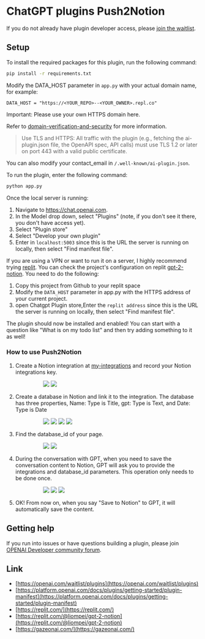 
# ChatGPT plugins Push2Notion



If you do not already have plugin developer access, please [join the waitlist](https://openai.com/waitlist/plugins).

## Setup

To install the required packages for this plugin, run the following command:

```bash
pip install -r requirements.txt
```

Modify the DATA_HOST parameter in `app.py` with your actual domain name, for example:
```
DATA_HOST = "https://<YOUR_REPO>--<YOUR_OWNER>.repl.co"
```
Important: Please use your own HTTPS domain here.

Refer to [domain-verification-and-security](https://platform.openai.com/docs/plugins/production/domain-verification-and-security) for more information.

> Use TLS and HTTPS: All traffic with the plugin (e.g., fetching the ai-plugin.json file, the OpenAPI spec, API calls) must use TLS 1.2 or later on port 443 with a valid public certificate.

You can also modify your contact_email in `/.well-known/ai-plugin.json`.

To run the plugin, enter the following command:

```bash
python app.py
```

Once the local server is running:

1. Navigate to https://chat.openai.com. 
2. In the Model drop down, select "Plugins" (note, if you don't see it there, you don't have access yet).
3. Select "Plugin store"
4. Select "Develop your own plugin"
5. Enter in `localhost:5003` since this is the URL the server is running on locally, then select "Find manifest file".

If you are using a VPN or want to run it on a server, I highly recommend trying [replit](https://replit.com/). You can check the project's configuration on replit [gpt-2-notion](https://replit.com/@liompei/gpt-2-notion). You need to do the following:

1. Copy this project from Github to your replit space
2. Modify the `DATA_HOST` parameter in app.py with the HTTPS address of your current project.
3. open Chatgpt Plugin store,Enter the `replit address` since this is the URL the server is running on locally, then select "Find manifest file".

The plugin should now be installed and enabled! You can start with a question like "What is on my todo list" and then try adding something to it as well! 

### How to use Push2Notion

1. Create a Notion integration at [my-integrations](https://www.notion.so/my-integrations) and record your Notion integrations key.

    <div style="width: 70%; margin: 0 auto;">
        <img src="/static/create_integration.png" style="max-width: 100%; height: auto; margin-right: auto">
        <img src="/static/your_integration.png" style="max-width: 100%; height: auto; margin-right: auto">
    </div>

2. Create a database in Notion and link it to the integration. The database has three properties, Name: Type is Title, gpt: Type is Text, and Date: Type is Date
    <div style="width: 70%; margin: 0 auto;">
        <img src="/static/create_database_page.png" style="max-width: 100%; height: auto; margin-right: auto">
        <img src="/static/new_database.png" style="max-width: 100%; height: auto; margin-right: auto">
        <img src="/static/gpt_content.png" style="max-width: 100%; height: auto; margin-right: auto">
        <img src="/static/add_connection.png" style="max-width: 100%; height: auto; margin-right: auto">
   </div>
3. Find the database_id of your page.
    <div style="width: 70%; margin: 0 auto;">
        <img src="/static/copy_link.png" style="max-width: 100%; height: auto; margin-right: auto">
        <img src="/static/database_id_link.png" style="max-width: 100%; height: auto; margin-right: auto">
   </div>
4. During the conversation with GPT, when you need to save the conversation content to Notion, GPT will ask you to provide the integrations and database_id parameters. This operation only needs to be done once.
    <div style="width: 70%; margin: 0 auto;">
        <img src="/static/choose_gpt_plugin.png" style="max-width: 100%; height: auto; margin-right: auto">
        <img src="/static/set_key.png" style="max-width: 100%; height: auto; margin-right: auto">
        <img src="/static/save_notion.png" style="max-width: 100%; height: auto; margin-right: auto">
   </div>
5. OK! From now on, when you say "Save to Notion" to GPT, it will automatically save the content.

## Getting help

If you run into issues or have questions building a plugin, please join [OPENAI Developer community forum](https://community.openai.com/c/chat-plugins/20).

## Link

* [https://openai.com/waitlist/plugins](https://openai.com/waitlist/plugins)
* [https://platform.openai.com/docs/plugins/getting-started/plugin-manifest](https://platform.openai.com/docs/plugins/getting-started/plugin-manifest)
* [https://replit.com/](https://replit.com/)
* [https://replit.com/@liompei/gpt-2-notion](https://replit.com/@liompei/gpt-2-notion)
* [https://gazeonai.com/](https://gazeonai.com/)


